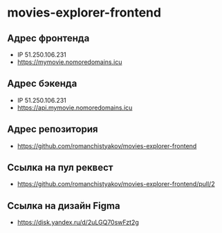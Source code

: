 # movies-explorer-frontend

## Адрес фронтенда

- IP 51.250.106.231
- https://mymovie.nomoredomains.icu

## Адрес бэкенда

- IP 51.250.106.231
- https://api.mymovie.nomoredomains.icu

## Адрес репозитория

- https://github.com/romanchistyakov/movies-explorer-frontend

## Ссылка на пул реквест

- https://github.com/romanchistyakov/movies-explorer-frontend/pull/2

## Ссылка на дизайн Figma

- https://disk.yandex.ru/d/2uLGQ70swFzt2g
